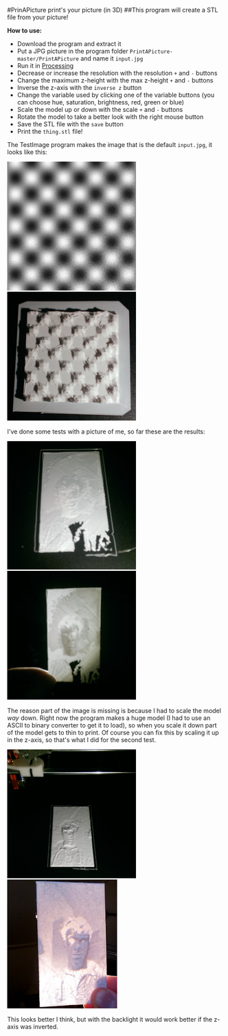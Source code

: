 #PrinAPicture print's your picture (in 3D)
##This program will create a STL file from your picture!

**How to use:**
* Download the program and extract it
* Put a JPG picture in the program folder `PrintAPicture-master/PrintAPicture` and name it `input.jpg`
* Run it in [Processing](http://processing.org)
* Decrease or increase the resolution with the resolution `+` and `-` buttons
* Change the maximum z-height with the max z-height `+` and `-` buttons
* Inverse the z-axis with the `inverse z` button
* Change the variable used by clicking one of the variable buttons (you can choose hue, saturation, brightness, red, green or blue)
* Scale the model up or down with the scale `+` and `-` buttons
* Rotate the model to take a better look with the right mouse button
* Save the STL file with the `save` button
* Print the `thing.stl` file!

The TestImage program makes the image that is the default `input.jpg`, it looks like this:

<img src="TestImage/input.jpg" Alt="TestImage" width=300> <img src="Images/Test2.0.jpg" Alt="Printed TestImage" width=300>

I've done some tests with a picture of me, so far these are the results:

<img src="Images/Test1.1.jpg" Alt="Test1.1" width=300> <img src="Images/Test1.0.jpg" Alt="Test1.0" width=300>

The reason part of the image is missing is because I had to scale the model *way* down. Right now the program makes a huge model (I had to use an ASCII to binary converter to get it to load), so when you scale it down part of the model gets to thin to print. Of course you can fix this by scaling it up in the z-axis, so that's what I did for the second test.

<img src="Images/Test1.2.jpg" Alt="Test1.2" width=300> <img src="Images/Test1.3.jpg" Alt="Test1.3" height=300>

This looks better I think, but with the backlight it would work better if the z-axis was inverted.
